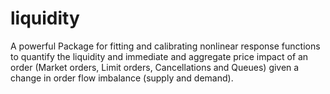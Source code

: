 # liquidity

A powerful Package for fitting and calibrating nonlinear response functions to quantify the liquidity and immediate and aggregate price impact of an order (Market orders, Limit orders, Cancellations and Queues) given a change in order flow imbalance (supply and demand). 
